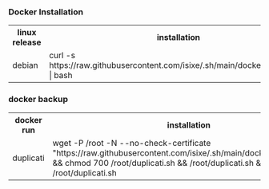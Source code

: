 ### Docker Installation
<table>
	<tr>
		<th>linux release </th>
		<th>installation</th>
	</tr>
	<tr>
		<td>debian</td>
		<td>curl -s https://raw.githubusercontent.com/isixe/.sh/main/dockers/debian.sh | bash</td>
	</tr>
</table>


### docker backup
<table>
	<tr>
		<th>docker run</th>
		<th>installation</th>
	</tr>
	<tr>
		<td>duplicati</td>
		<td>wget -P /root -N --no-check-certificate "https://raw.githubusercontent.com/isixe/.sh/main/dockers/duplicati.sh" && chmod 700 /root/duplicati.sh && /root/duplicati.sh && rm /root/duplicati.sh</td>
	</tr>
</table>

